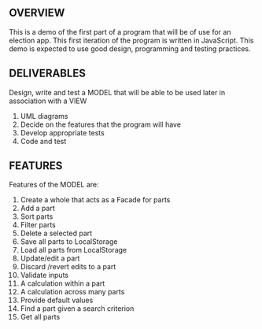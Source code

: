 ## OVERVIEW

This is a demo of the first part of a program that will be of use for an election app. This first iteration of the program is written in JavaScript. This demo is expected to use good design, programming and testing practices. </br>

## DELIVERABLES

Design, write and test a MODEL that will be able to be used later in association with a VIEW </br>

1.	UML diagrams </br>
2.	Decide on the features that the program will have</br> 
3.	Develop appropriate tests</br> 
4.	Code and test</br> 

## FEATURES

Features of the MODEL are:</br> 
1.	Create a whole that acts as a Facade for parts</br> 
2.	Add a part</br> 
3.	Sort parts</br> 
4.	Filter parts</br> 
5.	Delete a selected part</br> 
6.	Save all parts to LocalStorage</br> 
7.	Load all parts from LocalStorage</br> 
8.	Update/edit a part</br> 
9.	Discard /revert edits to a part</br> 
10.	Validate inputs
11.	A calculation within a part
12.	A calculation across many parts
13.	Provide default values
14.	Find a part given a search criterion
15.	Get all parts


